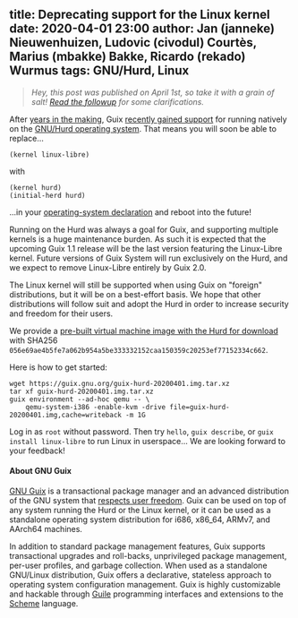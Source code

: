 title: Deprecating support for the Linux kernel
date: 2020-04-01 23:00
author: Jan (janneke) Nieuwenhuizen, Ludovic (civodul) Courtès, Marius (mbakke) Bakke, Ricardo (rekado) Wurmus
tags: GNU/Hurd, Linux
---

> _Hey, this post was published on April 1st, so take it with a grain of
> salt!  [Read the
> followup](https://guix.gnu.org/blog/2020/a-hello-world-virtual-machine-running-the-hurd/)
> for some clarifications._

After [years in the
making](https://lists.gnu.org/archive/html/guix-devel/2015-08/msg00379.html),
Guix [recently gained support](https://lists.gnu.org/archive/html/guix-devel/2020-03/msg00081.html)
for running natively on the [GNU/Hurd operating system](https://www.gnu.org/software/hurd/).
That means you will soon be able to replace...

```
(kernel linux-libre)
```

with

```
(kernel hurd)
(initial-herd hurd)
```

...in your [operating-system
declaration](https://guix.gnu.org/manual/en/guix.html#operating_002dsystem-Reference)
and reboot into the future!

Running on the Hurd was always a goal for Guix, and supporting multiple
kernels is a huge maintenance burden.  As such it is expected that the
upcoming Guix 1.1 release will be the last version featuring the
Linux-Libre kernel.  Future versions of Guix System will run
exclusively on the Hurd, and we expect to remove Linux-Libre
entirely by Guix 2.0.

The Linux kernel will still be supported when using Guix on "foreign"
distributions, but it will be on a best-effort basis.  We hope that
other distributions will follow suit and adopt the Hurd in order to
increase security and freedom for their users.

We provide a [pre-built virtual machine image with the Hurd for
download](https://guix.gnu.org/guix-hurd-20200401.img.tar.xz) with
SHA256
`056e69ae4b5fe7a062b954a5be333332152caa150359c20253ef77152334c662`.

Here is how to get started:

```
wget https://guix.gnu.org/guix-hurd-20200401.img.tar.xz
tar xf guix-hurd-20200401.img.tar.xz
guix environment --ad-hoc qemu -- \
    qemu-system-i386 -enable-kvm -drive file=guix-hurd-20200401.img,cache=writeback -m 1G
```

Log in as `root` without password.  Then try `hello`, `guix describe`,
or `guix install linux-libre` to run Linux in userspace...  We are
looking forward to your feedback!


#### About GNU Guix

[GNU Guix](https://www.gnu.org/software/guix) is a transactional package
manager and an advanced distribution of the GNU system that [respects
user
freedom](https://www.gnu.org/distros/free-system-distribution-guidelines.html).
Guix can be used on top of any system running the Hurd or the Linux
kernel, or it can be used as a standalone operating system distribution
for i686, x86_64, ARMv7, and AArch64 machines.

In addition to standard package management features, Guix supports
transactional upgrades and roll-backs, unprivileged package management,
per-user profiles, and garbage collection.  When used as a standalone
GNU/Linux distribution, Guix offers a declarative, stateless approach to
operating system configuration management.  Guix is highly customizable
and hackable through [Guile](https://www.gnu.org/software/guile)
programming interfaces and extensions to the
[Scheme](http://schemers.org) language.

